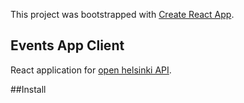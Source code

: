This project was bootstrapped with [Create React App](https://github.com/facebook/create-react-app).

## Events App Client

React application for [open helsinki API](http://open-api.myhelsinki.fi/).

##Install
